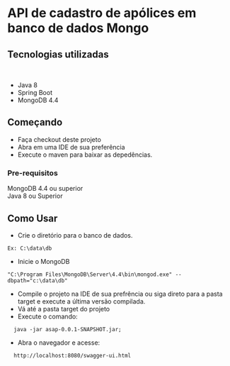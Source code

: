 # API de cadastro de apólices em banco de dados Mongo






<!-- ABOUT THE PROJECT -->
## Tecnologias utilizadas

<br/>

* Java 8
* Spring Boot
* MongoDB 4.4


<!-- GETTING STARTED -->
## Começando

* Faça checkout deste projeto
* Abra em uma IDE de sua preferência
* Execute o maven para baixar as depedências.

### Pre-requisitos

MongoDB 4.4 ou superior<br/>
Java 8 ou Superior


## Como Usar

* Crie o diretório para o banco de dados. 
```JS 
Ex: C:\data\db
 ```
* Inicie o MongoDB
```JS 
"C:\Program Files\MongoDB\Server\4.4\bin\mongod.exe" --dbpath="c:\data\db"
 ```
* Compile o projeto na IDE de sua prefrência ou siga direto para a pasta target e execute a última versão compilada.
* Vá até a pasta target do projeto
* Execute o comando:
```JS
  java -jar asap-0.0.1-SNAPSHOT.jar;
   ```
* Abra o navegador e acesse:
```JS
  http://localhost:8080/swagger-ui.html
   ```





<!-- MARKDOWN LINKS & IMAGES -->
<!-- https://www.markdownguide.org/basic-syntax/#reference-style-links -->
[contributors-shield]: https://img.shields.io/github/contributors/othneildrew/Best-README-Template.svg?style=for-the-badge
[contributors-url]: https://github.com/othneildrew/Best-README-Template/graphs/contributors
[forks-shield]: https://img.shields.io/github/forks/othneildrew/Best-README-Template.svg?style=for-the-badge
[forks-url]: https://github.com/othneildrew/Best-README-Template/network/members
[stars-shield]: https://img.shields.io/github/stars/othneildrew/Best-README-Template.svg?style=for-the-badge
[stars-url]: https://github.com/othneildrew/Best-README-Template/stargazers
[issues-shield]: https://img.shields.io/github/issues/othneildrew/Best-README-Template.svg?style=for-the-badge
[issues-url]: https://github.com/othneildrew/Best-README-Template/issues
[license-shield]: https://img.shields.io/github/license/othneildrew/Best-README-Template.svg?style=for-the-badge
[license-url]: https://github.com/othneildrew/Best-README-Template/blob/master/LICENSE.txt
[linkedin-shield]: https://img.shields.io/badge/-LinkedIn-black.svg?style=for-the-badge&logo=linkedin&colorB=555
[linkedin-url]: https://linkedin.com/in/othneildrew
[product-screenshot]: images/screenshot.png
